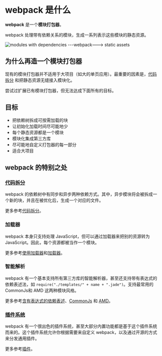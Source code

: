 # webpack 是什么

**webpack** 是一个**模块打包器**。

webpack 处理带有依赖关系的模块，生成一系列表示这些模块的静态资源。


![modules with dependencies ---webpack---> static assets](http://webpack.github.io/assets/what-is-webpack.png)

## 为什么再造一个模块打包器

现有的模块打包器并不适用于大项目（如大的单页应用）。最重要的因素是，[代码拆分][Code Spliting] 和把静态资源无缝接入模块化。

尝试过扩展已有模块打包器，但无法达成下面所有的目标。

## 目标

- 把依赖树拆成可按需加载的块
- 让初始化加载时间尽可能地少
- 每个静态资源都是一个模块
- 模块化集成第三方库
- 尽可能地自定义打包器的每一部分
- 适合大项目

## webpack 的特别之处

### [代码拆分][Code Spliting]

webpack 的依赖树中有同步和异步两种依赖方式。其中，异步模块将会被拆成一个新的块，并且在被优化后，生成一个对应的文件。

更多参考[代码拆分][Code Spliting]。

### 加载器

webpack 本身只支持处理 JavaScript，但可以通过加载器来把别的资源转为 JavaScript。因此，每个资源都被当作一个模块。

更多参考[使用加载器][Using loaders]和[加载器][Loaders]。

### 智能解析

webpack 有一个基本支持所有第三方库的智能解析器，甚至还支持带有表达式的依赖表述法，如 `require("./templates/" + name + ".jade")`。支持最常用的 CommonJs和 AMD 这两种模块风格。

更多参考[含有表达式的依赖表述][context]、[CommonJs][CommonJs] 和 [AMD][AMD]。

### [插件系统][plugins]

webpack 有一个很出色的插件系统，甚至大部分内置功能都是基于这个插件系统而来的。这个插件系统允许你根据需要来自定义 webpack，以及通过开源的方式来分发通用插件。

更多参考[插件][plugins]。

[Code Spliting]:chapter3/codeSplitting.md
[Loaders]: loaders.md
[Using loaders]: chapter1/using_loaders.md
[CommonJs]: commonjs.md
[AMD]: amd.md
[context]: context.md
[plugins]: plugins.md
